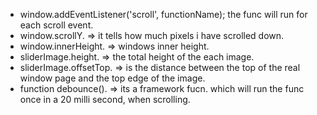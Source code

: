 - window.addEventListener('scroll', functionName); the func will run for each scroll event.
- window.scrollY. => it tells how much pixels i have scrolled down.
- window.innerHeight. => windows inner height.
- sliderImage.height. => the total height of the each image.
- sliderImage.offsetTop. => is the distance between the top of the real window page and the top edge of the image.
- function debounce(). => its a framework fucn. which will run the func once in a 20 milli second, when scrolling.